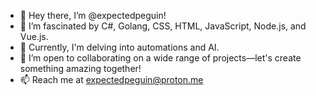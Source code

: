 - 👋 Hey there, I’m @expectedpeguin!
- 👀 I’m fascinated by C#, Golang, CSS, HTML, JavaScript, Node.js, and Vue.js.
- 🌱 Currently, I'm delving into automations and AI.
- 💞 I’m open to collaborating on a wide range of projects—let's create something amazing together!
- 📫 Reach me at expectedpeguin@proton.me

